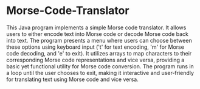 # Morse-Code-Translator
This Java program implements a simple Morse code translator. It allows users to either encode text into Morse code or decode Morse code back into text. The program presents a menu where users can choose between these options using keyboard input ('t' for text encoding, 'm' for Morse code decoding, and 'e' to exit). It utilizes arrays to map characters to their corresponding Morse code representations and vice versa, providing a basic yet functional utility for Morse code conversion. The program runs in a loop until the user chooses to exit, making it interactive and user-friendly for translating text using Morse code and vice versa.
